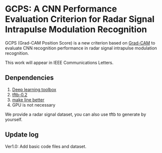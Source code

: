 # GCPS: A CNN Performance Evaluation Criterion for Radar Signal Intrapulse Modulation Recognition

GCPS (Grad-CAM Position Score) is a new criterion based on [Grad-CAM](https://arxiv.org/abs/1610.02391) to evaluate CNN recognition performance in radar signal intrapulse modulation recognition.

This work will appear in IEEE Communications Letters.

## Denpendencies

1. [Deep learning toolbox](https://www.mathworks.com/products/deep-learning.html)
2. [tftb-0.2](http://tftb.nongnu.org/)
3. [make line better](https://github.com/davidkun/linspecer)
4. GPU is not necessary

We provide a radar signal dataset, you can also use tftb to generate by yourself.

## Update log

Ver1.0: Add basic code files and dataset. 

